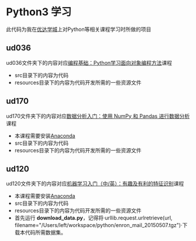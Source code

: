# Python3 学习
此代码为我在[优达学城](https://cn.udacity.com)上对Python等相关课程学习时所做的项目

## ud036
ud036文件夹下的内容对应[编程基础：Python学习面向对象编程方法](https://cn.udacity.com/course/programming-foundations-with-python--ud036)课程
* src目录下的内容为代码
* resources目录下的内容为代码开发所需的一些资源文件

## ud170
ud170文件夹下的内容对应[数据分析入门：使用 NumPy 和 Pandas 进行数据分析](https://cn.udacity.com/course/intro-to-data-analysis--ud170)课程
* 本课程需要安装[Anaconda](https://www.continuum.io/downloads)
* src目录下的内容为代码
* resources目录下的内容为代码开发所需的一些资源文件

## ud120
ud120文件夹下的内容对应[机器学习入门（中/英）：有趣及有利的特征识别](https://cn.udacity.com/course/intro-to-machine-learning--ud120)课程
* 本课程需要安装[Anaconda](https://www.continuum.io/downloads)
* src目录下的内容为代码
* resources目录下的内容为代码开发所需的一些资源文件
* 首先运行 **download_data.py**，记得将·urllib.request.urlretrieve(url, filename="/Users/left/workspace/python/enron_mail_20150507.tgz")·下载本代码所需数据集。